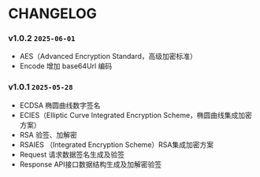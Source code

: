 CHANGELOG
=========

### v1.0.2 `2025-06-01`
* AES（Advanced Encryption Standard，高级加密标准）
* Encode 增加 base64Url 编码

### v1.0.1 `2025-05-28`
* ECDSA 椭圆曲线数字签名
* ECIES（Elliptic Curve Integrated Encryption Scheme，椭圆曲线集成加密方案）
* RSA 验签、加解密
* RSAIES （Integrated Encryption Scheme）RSA集成加密方案
* Request 请求数据签名生成及验签
* Response API接口数据结构生成及加解密验签